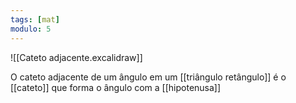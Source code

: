 ```yaml
---
tags: [mat]
modulo: 5
---
```


![[Cateto adjacente.excalidraw]]

O cateto adjacente de um ângulo em um [[triângulo retângulo]] é o [[cateto]] que forma o ângulo com a [[hipotenusa]]